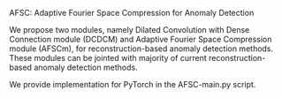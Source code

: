 AFSC: Adaptive Fourier Space Compression for Anomaly Detection

We propose two modules, namely Dilated Convolution with Dense Connection module (DCDCM) and Adaptive Fourier Space Compression module (AFSCm), for reconstruction-based anomaly detection methods. These modules can be jointed with majority of current reconstruction-based anomaly detection methods.

We provide implementation for PyTorch in the AFSC-main.py script.
